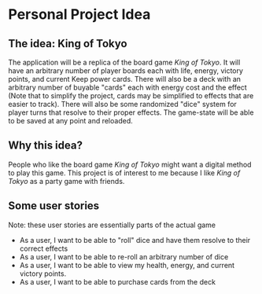 # Personal Project Idea

## The idea: King of Tokyo

The application will be a replica of the board
game *King of Tokyo*. It will have an arbitrary
number of player boards each with life, 
energy, victory points, and current
Keep power cards. There will also be a deck with
an arbitrary number of buyable "cards" each
with energy cost and the effect (Note that to 
simplify the project, cards may
be simplified to effects that are easier
to track). There will also be some randomized 
"dice" system for player turns that resolve
to their proper effects. The game-state will be
able to be saved at any point and reloaded. 

## Why this idea?

People who like the board game *King of Tokyo*
might want a digital method to play this game. 
This project is of interest to me because I 
like *King of Tokyo* as a party game with 
friends. 

## Some user stories 
Note: these user stories are essentially parts
of the actual game
- As a user, I want to be able to "roll" dice
and have them resolve to their correct effects
- As a user, I want to be able to re-roll an
arbitrary number of dice
- As a user, I want to be able to view my health,
energy, and current victory points. 
- As a user, I want to be able to purchase cards
from the deck
